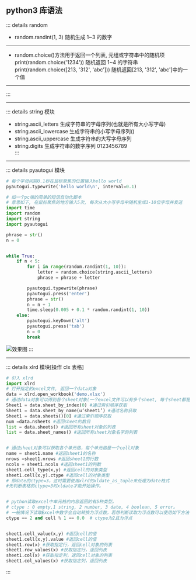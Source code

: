 ## python3 库语法

::: details random

- random.randint(1, 3) 随机生成 1~3 的数字

---

- random.choice()方法用于返回一个列表, 元组或字符串中的随机项  
  print(random.choice('1234')) 随机返回 1~4 的字符串  
  print(random.choice([213, '312', 'abc'])) 随机返回[213, '312', 'abc']中的一个值

---

:::

---

::: details string 模块

- string.ascii_letters 生成字符串的字母序列(也就是所有大小写字母)
- string.ascii_lowercase 生成字符串的小写字母序列()
- string.ascii_uppercase 生成字符串的大写字母序列
- string.digits 生成字符串的数字序列 0123456789  
  :::

---

::: details pyautogui 模块

```python
# 每个字母间隔0.1秒在鼠标聚焦的位置输入hello world
pyautogui.typewrite('hello world\n', interval=0.1)

# 如一个pc端的简单的短信自动化脚本
# 意思如下, 在鼠标聚焦的地方输入5次, 每次从大小写字母中随机生成1-10位字母并发送
import time
import random
import string
import pyautogui

phrase = str()
n = 0


while True:
    if n < 5:
        for i in range(random.randint(1, 10)):
            letter = random.choice(string.ascii_letters)
            phrase = phrase + letter

        pyautogui.typewrite(phrase)
        pyautogui.press('enter')
        phrase = str()
        n = n + 1
        time.sleep(0.005 + 0.1 * random.randint(1, 10))
    else:
        pyautogui.keyDown('alt')
        pyautogui.press('tab')
        n = 0
        break
```

<!-- 效果如下 -->

![效果图](/assets/python/pydemo1.png)
:::

---

::: details xlrd 模块[操作 clx 表格]

```python
# 引入 xlrd
import xlrd
# 打开指定的excel文件, 返回一个data对象
data = xlrd.open_workbook('demo.xlsx')
# 通过data对象可以得到各个sheet对象(一个excel文件可以有多个sheet, 每个sheet都是一个表格)
Sheet1 = data.sheet_by_index(0) #通过索引顺序获取
Sheet1 = data.sheet_by_name(u‘sheet1’) #通过名称获取
Sheet1 = data.sheets()[0] #通过索引顺序获取
num =data.nsheets #返回sheet的数目
list = data.sheets() #返回所有sheet对象的列表
list = data.sheet_names() #返回所有sheet对象名字的列表


# 通过sheet对象可以获取各个单元格，每个单元格是一个cell对象
name = sheet1.name #返回sheet1的名称
nrows =sheet1.nrows #返回sheet1的行数
ncols = sheet1.ncols #返回sheet1的列数
sheet1.cell_type(x,y) #返回cell的对象类型
sheet1.cell(x,y).ctype #返回cell的对象类型
# 即date的ctype=3，这时需要使用xlrd的xldate_as_tuple来处理为date格式
#先判断表格的ctype=3时xldate才能开始操作。


# python读取excel中单元格的内容返回的有5种类型。
# ctype : 0 empty,1 string, 2 number, 3 date, 4 boolean, 5 error。
# 一般情况下读取Excel中数字会自动转换为浮点数，若想判断读取为浮点数可以使用如下方法：
ctype == 2 and cell % 1 == 0.0  # ctype为2且为浮点


sheet1.cell_value(x,y) #返回cell的值
sheet1.cell(x,y).value #返回cell的值
sheet1.row(x) #获取指定行，返回cell对象的列表
sheet1.row_values(x) #获取指定行，返回列表
sheet1.col(x) #获取指定列，返回cell对象的列表
sheet1.col_values(x) #获取指定列，返回列表
```

:::
